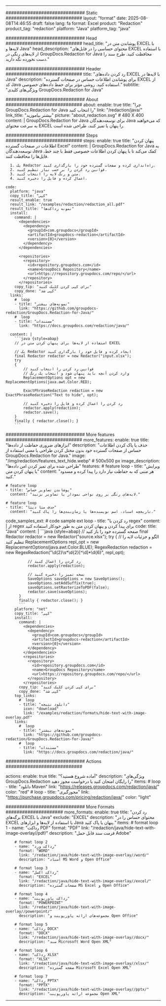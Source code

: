 
---
############################# Static ############################
layout: "format"
date:  2025-08-08T14:46:55
draft: false
lang: fa
format: Excel
product: "Redaction"
product_tag: "redaction"
platform: "Java"
platform_tag: "java"

############################# Head ############################
head_title: "پوشاندن متن در EXCEL با لایه‌ها و Java"
head_description: "محتوای حساسی را در فایل‌های EXCEL با استفاده از لایه‌های رنگی در GroupDocs.Redaction for Java محافظت کنید. طرح سند را دست نخورده نگه دارید."

############################# Header ############################
title: "رد کردن داده‌های EXCEL با لایه‌ها در Java" 
description: "برای پوشاندن اطلاعات حساس در صفحات گسترده EXCEL از کد Java استفاده کنید. روشی مؤثر برای حفظ داده‌های خصوصی."
subtitle: "ویژگی‌های کلیدی GroupDocs.Redaction for Java" 

############################# About ############################
about:
    enable: true
    title: "چرا GroupDocs.Redaction for Java را انتخاب کنید"
    link: "/redaction/java/"
    link_title: "بیشتر بیاموزید"
    picture: "about_redaction.svg" # 480 X 400
    content: |
       GroupDocs.Redaction for Java برای توسعه‌دهندگان Java که می‌خواهند به سرعت محتوای EXCEL را پنهان یا تمیز کنند، طراحی شده است.

############################# Steps ############################
steps:
    enable: true
    title: "پنهان کردن اطلاعات در صفحات گسترده Excel"
    content: |
      GroupDocs.Redaction for Java به توسعه‌دهندگان Java کمک می‌کند تا با پنهان کردن اطلاعات خصوصی فقط با چند خط، فایل‌ها را محافظت کنند.
      
      1. یک Redactor راه‌اندازی کرده و صفحات گسترده خود را بارگذاری کنید.
      2. قوانین رد کردن را بر حسب نیاز تنظیم کنید.
      3. متن و رنگ لایه را انتخاب کنید.
      4. اعمال کرده و فایل را ذخیره کنید.
   
    code:
      platform: "java"
      copy_title: "کپی"
      result_enable: true
      result_link: "/examples/redaction/redaction_all.pdf"
      result_title: "نمونه رداکت‌ها"
      install:
        command: |
          <dependencies>
            <dependency>
              <groupId>com.groupdocs</groupId>
              <artifactId>groupdocs-redaction</artifactId>
              <version>{0}</version>
            </dependency>
          </dependencies>

          <repositories>
            <repository>
              <id>repository.groupdocs.com</id>
              <name>GroupDocs Repository</name>
              <url>https://repository.groupdocs.com/repo/</url>
            </repository>
          </repositories>
        copy_tip: "برای کپی کردن کلیک کنید"
        copy_done: "کپی شد"
      links:
        #  loop
        - title: "نمونه‌های بیشتر"
          link: "https://github.com/groupdocs-redaction/GroupDocs.Redaction-for-Java/"
        #  loop
        - title: "مستندات"
          link: "https://docs.groupdocs.com/redaction/java/"
          
      content: |
        ```java {style=abap}
        // استفاده از لایه‌ها برای پنهان کردن متن در EXCEL

        // یک Redactor ایجاد کرده و فایل خود را بارگذاری کنید
        final Redactor redactor = new Redactor("input.xlsx");
        try
        {
            // قوانین رد کردن را انتخاب کنید
            // وارد کردن آنچه باید پنهان شود و انتخاب یک رنگ
            ReplacementOptions opt = new ReplacementOptions(java.awt.Color.RED);
            
            ExactPhraseRedaction redaction = new ExactPhraseRedaction("Text to hide", opt);

            // رد کردن را اعمال کرده و فایل را ذخیره کنید
            redactor.apply(redaction);
            redactor.save();
        }
        finally { redactor.close(); }
        ```            


############################# More features ############################
more_features:
  enable: true
  title: "ابزارهای ضروری حفاظت از داده‌ها"
  description: "حذف یا پاک کردن اطلاعات حساس از صفحات گسترده خود بدون مختل کردن طراحی یا معنی استفاده از GroupDocs.Redaction for Java."
  image: "/img/redaction/features_text_hide.webp" # 500x500 px
  image_description: "طراحی شده برای تمیز کردن امن داده‌ها"
  features:
    # feature loop
    - title: "ویرایش یا پنهان کردن متن"
      content: "هر متنی که به حفاظت نیاز دارد را پیدا کرده و مسدود کنید."

    # feature loop
    - title: "پوشاندن تصاویر حساس"
      content: "لایه‌های رنگی بر روی نواحی نمودار یا تصاویر بزنید."

    # feature loop
    - title: "حذف متا دیتا"
      content: "تاریخچه اسناد، اسم نویسنده‌ها یا زمان‌بندی‌ها را پاک کنید."
      
  code_samples_ext:
    # code sample ext loop
    - title: "رد کردن با regex"
      content: |
        از regex برای پیدا کردن و پنهان کردن متن به طور خودکار استفاده کنید
      code:
        title: "Java"
        content: |
          ```java {style=abap}
          //  صفحه گسترده خود را باز کنید
          final Redactor redactor = new Redactor("source.xlsx");
          try
          {
              // الگو و جزئیات لایه را تنظیم کنید
              ReplacementOptions repl_opt = new ReplacementOptions(java.awt.Color.BLUE);
              RegexRedaction redaction = new RegexRedaction("\\d{2}\\s*\\d{2}[^\\d]*\\d{6}", repl_opt);
              
              // رد کردن را اعمال کنید
              redactor.apply(redaction);

              // نسخه تمیز را ذخیره کنید
              SaveOptions saveOptions = new SaveOptions();
              saveOptions.setAddSuffix(true);
              saveOptions.setRasterizeToPDF(false);
              redactor.save(saveOptions);
          }
          finally { redactor.close(); }
          ```
        platform: "net"
        copy_title: "کپی"
        install:
          command: |
            <dependencies>
              <dependency>
                <groupId>com.groupdocs</groupId>
                <artifactId>groupdocs-redaction</artifactId>
                <version>{0}</version>
              </dependency>
            </dependencies>
            <repositories>
              <repository>
                <id>repository.groupdocs.com</id>
                <name>GroupDocs Repository</name>
                <url>https://repository.groupdocs.com/repo/</url>
              </repository>
            </repositories>
          copy_tip: "برای کپی کردن کلیک کنید"
          copy_done: "کپی شد"
        top_links:
          #  loop
          - title: "دانلود نتیجه"
            icon: "download"
            link: "/examples/redaction/formats/hide-text-with-image-overlay.pdf"
        links:
          #  loop
          - title: "نمونه‌های بیشتر"
            link: "https://github.com/groupdocs-redaction/GroupDocs.Redaction-for-Java/"
          #  loop
          - title: "مستندات"
            link: "https://docs.groupdocs.com/redaction/java/"


############################# Actions ############################

actions:
  enable: true
  title: "آماده شروع هستید؟"
  description: "ویژگی‌های GroupDocs.Redaction را رایگان امتحان کنید یا درخواست مجوز دهید"
  items:
    #  loop
    - title: "دانلود Maven"
      link: "https://releases.groupdocs.com/redaction/java/"
      color: "red"
        #  loop
    - title: "مجوزگیری"
      link: "https://purchase.groupdocs.com/pricing/redaction/java/"
      color: "light"


############################# More Formats #####################
more_formats:
    enable: true
    title: "رد کردن برگه‌های EXCEL با Java"
    exclude: "EXCEL"
    description: "محتوای حساس را در EXCEL با استفاده از لایه‌ها و ابزارهای Java پنهان یا پاک کنید."
    items: 
        # format loop 1
        - name: "رداکت PDF"
          format: "PDF"
          link: "/redaction/java/hide-text-with-image-overlay//pdf/"
          description: "فرمت سند قابل حمل Adobe"

        # format loop 2
        - name: "رداکت ورد"
          format: "WORD"
          link: "/redaction/java/hide-text-with-image-overlay//word/"
          description: "اسناد MS Word و Open Office"
          
        # format loop 3
        - name: "رداکت اکسل"
          format: "EXCEL"
          link: "/redaction/java/hide-text-with-image-overlay//excel/"
          description: "صفحات گسترده MS Excel و Open Office"

        # format loop 4
        - name: "رداکت پاورپوینت"
          format: "POWERPOINT"
          link: "/redaction/java/hide-text-with-image-overlay//powerpoint/"
          description: "مجموعه‌های ارائه پاورپوینت و Open Office"

        # format loop 5
        - name: "رداکت DOCX"
          format: "DOCX"
          link: "/redaction/java/hide-text-with-image-overlay//docx/"
          description: "سند Microsoft Word Open XML"
          
        # format loop 6
        - name: "رداکت XLSX"
          format: "XLSX"
          link: "/redaction/java/hide-text-with-image-overlay//xlsx/"
          description: "صفحه گسترده Microsoft Excel Open XML"
          
        # format loop 7
        - name: "رداکت PPTX"
          format: "PPTX"
          link: "/redaction/java/hide-text-with-image-overlay//pptx/"
          description: "مجموعه ارائه پاورپوینت Open XML"


---